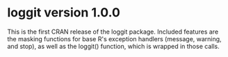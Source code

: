 # loggit version 1.0.0

This is the first CRAN release of the loggit package. Included features are the
masking functions for base R's exception handlers (message, warning, and stop),
as well as the loggit() function, which is wrapped in those calls.
